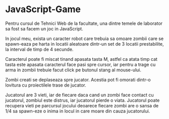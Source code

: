 # JavaScript-Game

Pentru cursul de Tehnici Web de la facultate, una dintre temele de laborator sa fost sa facem un joc in JavaScript.

In jocul meu, exista un caracter robot care trebuia sa omoare zombii care se spawn-eaza pe harta in locatii aleatoare dintr-un set de 3 locatii prestabilite, la interval de timp de 4 secunde.

Caracterul poate fi miscat tinand apasata tasta M, astfel ca atata timp cat tasta este apasata caracterul face pasi spre cursor, iar pentru a trage cu arma in zombii trebuie facut click pe butonul stang al mouse-ului.

Zombi creati se deplaseaza spre jucator. Acestia pot fi omorati dintr-o lovitura cu proiectilele trase de jucator.

Jucatorul are 3 vieti, iar de fiecare daca cand un zombi face contact cu jucatorul, zombiul este distrus, iar jucatorul pierde o viata. Jucatorul poate recupera vieti pe parcursul jocului deoarece fiecare zombi are o sansa de 1/4 sa spawn-eze o inima in locul in care moare din cauza jucatorului.
